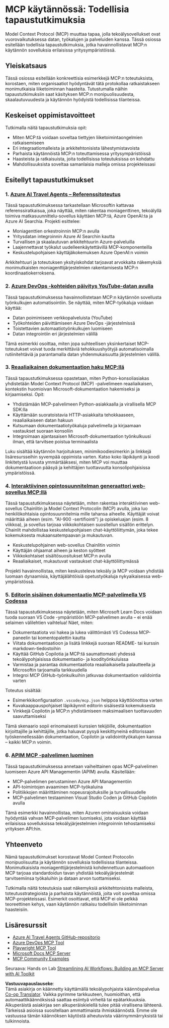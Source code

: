 <!--
CO_OP_TRANSLATOR_METADATA:
{
  "original_hash": "873741da08dd6537858d5e14c3a386e1",
  "translation_date": "2025-07-04T17:47:38+00:00",
  "source_file": "09-CaseStudy/README.md",
  "language_code": "fi"
}
-->
# MCP käytännössä: Todellisia tapaustutkimuksia

Model Context Protocol (MCP) muuttaa tapaa, jolla tekoälysovellukset ovat vuorovaikutuksessa datan, työkalujen ja palveluiden kanssa. Tässä osiossa esitellään todellisia tapaustutkimuksia, jotka havainnollistavat MCP:n käytännön sovelluksia erilaisissa yritysympäristöissä.

## Yleiskatsaus

Tässä osiossa esitellään konkreettisia esimerkkejä MCP:n toteutuksista, korostaen, miten organisaatiot hyödyntävät tätä protokollaa ratkaistakseen monimutkaisia liiketoiminnan haasteita. Tutustumalla näihin tapaustutkimuksiin saat käsityksen MCP:n monipuolisuudesta, skaalautuvuudesta ja käytännön hyödyistä todellisissa tilanteissa.

## Keskeiset oppimistavoitteet

Tutkimalla näitä tapaustutkimuksia opit:

- Miten MCP:tä voidaan soveltaa tiettyjen liiketoimintaongelmien ratkaisemiseen
- Eri integraatiomalleista ja arkkitehtonisista lähestymistavoista
- Parhaista käytännöistä MCP:n toteuttamisessa yritysympäristöissä
- Haasteista ja ratkaisuista, joita todellisissa toteutuksissa on kohdattu
- Mahdollisuuksista soveltaa samanlaisia malleja omissa projekteissasi

## Esitellyt tapaustutkimukset

### 1. [Azure AI Travel Agents – Referenssitoteutus](./travelagentsample.md)

Tässä tapaustutkimuksessa tarkastellaan Microsoftin kattavaa referenssiratkaisua, joka näyttää, miten rakentaa moniagenttinen, tekoälyllä toimiva matkasuunnittelu-sovellus käyttäen MCP:tä, Azure OpenAI:ta ja Azure AI Searchia. Projekti esittelee:

- Moniagenttien orkestroinnin MCP:n avulla
- Yritysdatan integroinnin Azure AI Searchin kautta
- Turvallisen ja skaalautuvan arkkitehtuurin Azure-palveluilla
- Laajennettavat työkalut uudelleenkäytettävillä MCP-komponenteilla
- Keskustelupohjaisen käyttäjäkokemuksen Azure OpenAI:n voimin

Arkkitehtuuri ja toteutuksen yksityiskohdat tarjoavat arvokkaita näkemyksiä monimutkaisten moniagenttijärjestelmien rakentamisesta MCP:n koordinaatiokerroksena.

### 2. [Azure DevOps -kohteiden päivitys YouTube-datan avulla](./UpdateADOItemsFromYT.md)

Tässä tapaustutkimuksessa havainnollistetaan MCP:n käytännön sovellusta työnkulkujen automatisointiin. Se näyttää, miten MCP-työkaluja voidaan käyttää:

- Datan poimimiseen verkkopalveluista (YouTube)
- Työkohteiden päivittämiseen Azure DevOps -järjestelmissä
- Toistettavien automaatiotyönkulkujen luomiseen
- Datan integrointiin eri järjestelmien välillä

Tämä esimerkki osoittaa, miten jopa suhteellisen yksinkertaiset MCP-toteutukset voivat tuoda merkittäviä tehokkuushyötyjä automatisoimalla rutiinitehtäviä ja parantamalla datan yhdenmukaisuutta järjestelmien välillä.

### 3. [Reaaliaikainen dokumentaation haku MCP:llä](./docs-mcp/README.md)

Tässä tapaustutkimuksessa opastetaan, miten Python-konsoliasiakas yhdistetään Model Context Protocol (MCP) -palvelimeen reaaliaikaisen, kontekstin huomioivan Microsoft-dokumentaation hakemiseksi ja kirjaamiseksi. Opit:

- Yhdistämään MCP-palvelimeen Python-asiakkaalla ja virallisella MCP SDK:lla
- Käyttämään suoratoistavia HTTP-asiakkaita tehokkaaseen, reaaliaikaiseen datan hakuun
- Kutsumaan dokumentaatiotyökaluja palvelimella ja kirjaamaan vastaukset suoraan konsoliin
- Integroimaan ajantasaisen Microsoft-dokumentaation työnkulkuusi ilman, että tarvitsee poistua terminaalista

Luku sisältää käytännön harjoituksen, minimikoodiesimerkin ja linkkejä lisäresursseihin syvempää oppimista varten. Katso koko läpikäynti ja koodi linkitetystä luvusta ymmärtääksesi, miten MCP voi muuttaa dokumentaatioon pääsyä ja kehittäjien tuottavuutta konsolipohjaisissa ympäristöissä.

### 4. [Interaktiivinen opintosuunnitelman generaattori web-sovellus MCP:llä](./docs-mcp/README.md)

Tässä tapaustutkimuksessa näytetään, miten rakentaa interaktiivinen web-sovellus Chainlitin ja Model Context Protocolin (MCP) avulla, joka luo henkilökohtaisia opintosuunnitelmia mille tahansa aiheelle. Käyttäjät voivat määrittää aiheen (esim. "AI-900 -sertifiointi") ja opiskeluajan (esim. 8 viikkoa), ja sovellus tarjoaa viikkokohtaisen suositellun sisällön erittelyn. Chainlit mahdollistaa keskustelupohjaisen chat-käyttöliittymän, joka tekee kokemuksesta mukaansatempaavan ja mukautuvan.

- Keskustelupohjainen web-sovellus Chainlitin voimin
- Käyttäjän ohjaamat aiheen ja keston syötteet
- Viikkokohtaiset sisältösuositukset MCP:n avulla
- Reaaliaikaiset, mukautuvat vastaukset chat-käyttöliittymässä

Projekti havainnollistaa, miten keskusteleva tekoäly ja MCP voidaan yhdistää luomaan dynaamisia, käyttäjälähtöisiä opetustyökaluja nykyaikaisessa web-ympäristössä.

### 5. [Editorin sisäinen dokumentaatio MCP-palvelimella VS Codessa](./docs-mcp/README.md)

Tässä tapaustutkimuksessa näytetään, miten Microsoft Learn Docs voidaan tuoda suoraan VS Code -ympäristöön MCP-palvelimen avulla – ei enää selaimen välilehtien vaihtelua! Näet, miten:

- Dokumentaatiota voi hakea ja lukea välittömästi VS Codessa MCP-paneelin tai komentopalettin kautta
- Viitata dokumentaatioon ja lisätä linkkejä suoraan README- tai kurssin markdown-tiedostoihin
- Käyttää GitHub Copilotia ja MCP:tä saumattomasti yhdessä tekoälypohjaisissa dokumentaatio- ja koodityönkuluissa
- Varmistaa ja parantaa dokumentaatiota reaaliaikaisella palautteella ja Microsoftin tarjoamalla tarkkuudella
- Integroi MCP GitHub-työnkulkuihin jatkuvaa dokumentaation validointia varten

Toteutus sisältää:
- Esimerkkikonfiguraation `.vscode/mcp.json` helppoa käyttöönottoa varten
- Kuvakaappauspohjaiset läpikäynnit editorin sisäisestä kokemuksesta
- Vinkkejä Copilotin ja MCP:n yhdistämiseen maksimaalisen tuottavuuden saavuttamiseksi

Tämä skenaario sopii erinomaisesti kurssien tekijöille, dokumentaation kirjoittajille ja kehittäjille, jotka haluavat pysyä keskittyneinä editorissaan työskennellessään dokumentaation, Copilotin ja validointityökalujen kanssa – kaikki MCP:n voimin.

### 6. [APIM MCP -palvelimen luominen](./apimsample.md)

Tässä tapaustutkimuksessa annetaan vaiheittainen opas MCP-palvelimen luomiseen Azure API Managementin (APIM) avulla. Käsitellään:

- MCP-palvelimen perustaminen Azure API Managementiin
- API-toimintojen avaaminen MCP-työkaluina
- Politiikkojen määrittäminen nopeusrajoituksille ja turvallisuudelle
- MCP-palvelimen testaaminen Visual Studio Coden ja GitHub Copilotin avulla

Tämä esimerkki havainnollistaa, miten Azuren ominaisuuksia voidaan hyödyntää vahvan MCP-palvelimen luomiseksi, jota voidaan käyttää erilaisissa sovelluksissa tekoälyjärjestelmien integroinnin tehostamiseksi yrityksen API:hin.

## Yhteenveto

Nämä tapaustutkimukset korostavat Model Context Protocolin monipuolisuutta ja käytännön sovelluksia todellisissa tilanteissa. Monimutkaisista moniagenttijärjestelmistä kohdennettuun automaatioon MCP tarjoaa standardoidun tavan yhdistää tekoälyjärjestelmät tarvitsemiinsa työkaluihin ja dataan arvon tuottamiseksi.

Tutkimalla näitä toteutuksia saat näkemyksiä arkkitehtonisista malleista, toteutusstrategioista ja parhaista käytännöistä, joita voit soveltaa omissa MCP-projekteissasi. Esimerkit osoittavat, että MCP ei ole pelkkä teoreettinen kehys, vaan käytännön ratkaisu todellisiin liiketoiminnan haasteisiin.

## Lisäresurssit

- [Azure AI Travel Agents GitHub-repositorio](https://github.com/Azure-Samples/azure-ai-travel-agents)
- [Azure DevOps MCP Tool](https://github.com/microsoft/azure-devops-mcp)
- [Playwright MCP Tool](https://github.com/microsoft/playwright-mcp)
- [Microsoft Docs MCP Server](https://github.com/MicrosoftDocs/mcp)
- [MCP Community Examples](https://github.com/microsoft/mcp)

Seuraava: Hands on Lab [Streamlining AI Workflows: Building an MCP Server with AI Toolkit](../10-StreamliningAIWorkflowsBuildingAnMCPServerWithAIToolkit/README.md)

**Vastuuvapauslauseke**:  
Tämä asiakirja on käännetty käyttämällä tekoälypohjaista käännöspalvelua [Co-op Translator](https://github.com/Azure/co-op-translator). Vaikka pyrimme tarkkuuteen, huomioithan, että automaattikäännöksissä saattaa esiintyä virheitä tai epätarkkuuksia. Alkuperäistä asiakirjaa sen alkuperäiskielellä tulee pitää virallisena lähteenä. Tärkeissä asioissa suositellaan ammattimaista ihmiskäännöstä. Emme ole vastuussa tämän käännöksen käytöstä aiheutuvista väärinymmärryksistä tai tulkinnoista.
